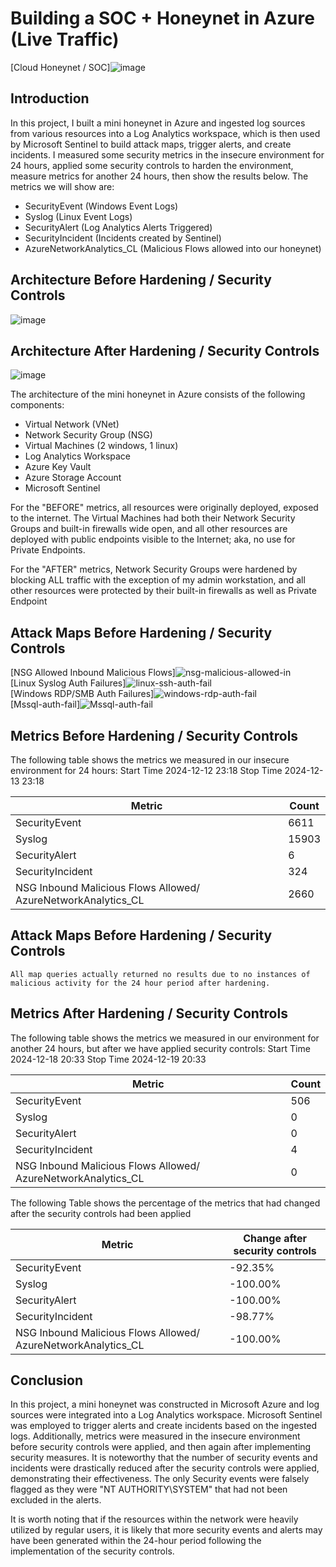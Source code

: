 # Building a SOC + Honeynet in Azure (Live Traffic)
[Cloud Honeynet / SOC]![image](https://github.com/user-attachments/assets/f6937e53-423c-4c72-b64a-00f7c3c4d242)

## Introduction

In this project, I built a mini honeynet in Azure and ingested log sources from various resources into a Log Analytics workspace, which is then used by Microsoft Sentinel to build attack maps, trigger alerts, and create incidents. I measured some security metrics in the insecure environment for 24 hours, applied some security controls to harden the environment, measure metrics for another 24 hours, then show the results below. The metrics we will show are:

- SecurityEvent (Windows Event Logs)
- Syslog (Linux Event Logs)
- SecurityAlert (Log Analytics Alerts Triggered)
- SecurityIncident (Incidents created by Sentinel)
- AzureNetworkAnalytics_CL (Malicious Flows allowed into our honeynet)

## Architecture Before Hardening / Security Controls
![image](https://github.com/user-attachments/assets/130e2a43-0a13-4750-9058-9b99698131b4)


## Architecture After Hardening / Security Controls
![image](https://github.com/user-attachments/assets/409420a1-f0f4-4f39-bd59-3b8e5fb4cbdc)


The architecture of the mini honeynet in Azure consists of the following components:

- Virtual Network (VNet)
- Network Security Group (NSG)
- Virtual Machines (2 windows, 1 linux)
- Log Analytics Workspace
- Azure Key Vault
- Azure Storage Account
- Microsoft Sentinel

For the "BEFORE" metrics, all resources were originally deployed, exposed to the internet. The Virtual Machines had both their Network Security Groups and built-in firewalls wide open, and all other resources are deployed with public endpoints visible to the Internet; aka, no use for Private Endpoints.

For the "AFTER" metrics, Network Security Groups were hardened by blocking ALL traffic with the exception of my admin workstation, and all other resources were protected by their built-in firewalls as well as Private Endpoint

## Attack Maps Before Hardening / Security Controls
[NSG Allowed Inbound Malicious Flows]![nsg-malicious-allowed-in ](https://github.com/user-attachments/assets/d9cfa607-efe3-47d5-8c20-66f02c64def9)
<br>
[Linux Syslog Auth Failures]![linux-ssh-auth-fail ](https://github.com/user-attachments/assets/e626f260-170c-432c-8957-36aa39b8a9b9)
<br>
[Windows RDP/SMB Auth Failures]![windows-rdp-auth-fail ](https://github.com/user-attachments/assets/02c874ca-9c87-48fb-a1ad-502cc1729948)
<br>
[Mssql-auth-fail]![Mssql-auth-fail ](https://github.com/user-attachments/assets/02c874ca-9c87-48fb-a1ad-502cc1729948)
<br>
## Metrics Before Hardening / Security Controls

The following table shows the metrics we measured in our insecure environment for 24 hours:
Start Time 2024-12-12 23:18
Stop Time 2024-12-13 23:18

| Metric                   | Count
| ------------------------ | -----
| SecurityEvent            | 6611
| Syslog                   | 15903
| SecurityAlert            | 6
| SecurityIncident         | 324
| NSG Inbound Malicious Flows Allowed/ AzureNetworkAnalytics_CL | 2660

## Attack Maps Before Hardening / Security Controls

```All map queries actually returned no results due to no instances of malicious activity for the 24 hour period after hardening.```

## Metrics After Hardening / Security Controls

The following table shows the metrics we measured in our environment for another 24 hours, but after we have applied security controls:
Start Time 2024-12-18 20:33
Stop Time	2024-12-19 20:33

| Metric                   | Count
| ------------------------ | -----
| SecurityEvent            | 506
| Syslog                   | 0
| SecurityAlert            | 0
| SecurityIncident         | 4
| NSG Inbound Malicious Flows Allowed/ AzureNetworkAnalytics_CL | 0

The following Table shows the percentage of the metrics that had changed after the security controls had been applied

| Metric                   | Change after security controls 
| ------------------------ | -----
| SecurityEvent            | -92.35%
| Syslog                   | -100.00%
| SecurityAlert            | -100.00%
| SecurityIncident         | -98.77%
| NSG Inbound Malicious Flows Allowed/ AzureNetworkAnalytics_CL | -100.00%

## Conclusion

In this project, a mini honeynet was constructed in Microsoft Azure and log sources were integrated into a Log Analytics workspace. Microsoft Sentinel was employed to trigger alerts and create incidents based on the ingested logs. Additionally, metrics were measured in the insecure environment before security controls were applied, and then again after implementing security measures. It is noteworthy that the number of security events and incidents were drastically reduced after the security controls were applied, demonstrating their effectiveness. The only Security events were falsely flagged as they were "NT AUTHORITY\SYSTEM" that had not been excluded in the alerts. 

It is worth noting that if the resources within the network were heavily utilized by regular users, it is likely that more security events and alerts may have been generated within the 24-hour period following the implementation of the security controls.
